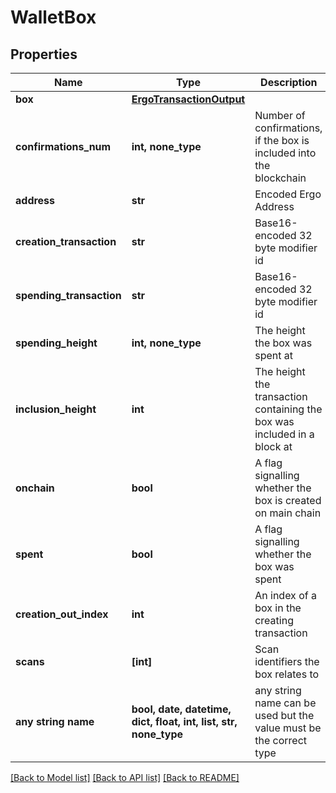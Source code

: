 # WalletBox


## Properties
Name | Type | Description | Notes
------------ | ------------- | ------------- | -------------
**box** | [**ErgoTransactionOutput**](ErgoTransactionOutput.md) |  | 
**confirmations_num** | **int, none_type** | Number of confirmations, if the box is included into the blockchain | 
**address** | **str** | Encoded Ergo Address | 
**creation_transaction** | **str** | Base16-encoded 32 byte modifier id | 
**spending_transaction** | **str** | Base16-encoded 32 byte modifier id | 
**spending_height** | **int, none_type** | The height the box was spent at | 
**inclusion_height** | **int** | The height the transaction containing the box was included in a block at | 
**onchain** | **bool** | A flag signalling whether the box is created on main chain | 
**spent** | **bool** | A flag signalling whether the box was spent | 
**creation_out_index** | **int** | An index of a box in the creating transaction | 
**scans** | **[int]** | Scan identifiers the box relates to | 
**any string name** | **bool, date, datetime, dict, float, int, list, str, none_type** | any string name can be used but the value must be the correct type | [optional]

[[Back to Model list]](../README.md#documentation-for-models) [[Back to API list]](../README.md#documentation-for-api-endpoints) [[Back to README]](../README.md)


